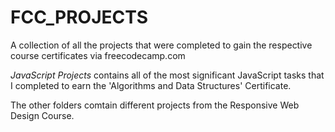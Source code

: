 # FCC_PROJECTS

A collection of all the projects that were completed to gain the respective course certificates via freecodecamp.com

*JavaScript Projects* contains all of the most significant JavaScript tasks that I completed to earn the 'Algorithms and Data Structures' Certificate.

The other folders comtain different projects from the Responsive Web Design Course.

